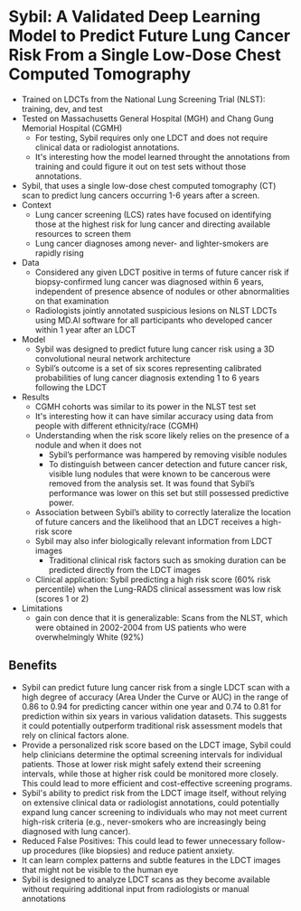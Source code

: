 # Sybil: A Validated Deep Learning Model to Predict Future Lung Cancer Risk From a Single Low-Dose Chest Computed Tomography

- Trained on LDCTs from the National Lung Screening Trial (NLST): training, dev, and test
- Tested on Massachusetts General Hospital (MGH) and Chang Gung Memorial Hospital (CGMH)
  - For testing, Sybil requires only one LDCT and does not require clinical data or radiologist annotations. 
  - It's interesting how the model learned throught the annotations from training and could figure it out on test sets without those annotations.
- Sybil, that uses a single low-dose chest computed tomography (CT) scan to predict lung cancers occurring 1-6 years after a screen.
- Context
  - Lung cancer screening (LCS) rates have focused on identifying those at the highest risk for lung cancer and directing available resources to screen them
  - Lung cancer diagnoses among never- and lighter-smokers are rapidly rising
- Data
  - Considered any given LDCT positive in terms of future cancer risk if biopsy-confirmed lung cancer was diagnosed within 6 years, independent of presence absence of nodules or other abnormalities on that examination
  - Radiologists jointly annotated suspicious lesions on NLST LDCTs using MD.AI software for all participants who developed cancer within 1 year after an LDCT
- Model
  - Sybil was designed to predict future lung cancer risk using a 3D convolutional neural network architecture
  - Sybil’s outcome is a set of six scores representing calibrated probabilities of lung cancer diagnosis extending 1 to 6 years following the LDCT
- Results
  - CGMH cohorts was similar to its power in the NLST test set
  - It's interesting how it can have similar accuracy using data from people with different ethnicity/race (CGMH)
  - Understanding when the risk score likely relies on the presence of a nodule and when it does not
    - Sybil’s performance was hampered by removing visible nodules
    - To distinguish between cancer detection and future cancer risk, visible lung nodules that were known to be cancerous were removed from the analysis set. It was found that Sybil’s performance was lower on this set but still possessed predictive power.
  - Association between Sybil’s ability to correctly lateralize the location of future cancers and the likelihood that an LDCT receives a high-risk score
  - Sybil may also infer biologically relevant information from LDCT images
    - Traditional clinical risk factors such as smoking duration can be predicted directly from the LDCT images
  - Clinical application: Sybil predicting a high risk score (60% risk percentile) when the Lung-RADS clinical assessment was low risk (scores 1 or 2)
- Limitations
  - gain con dence that it is generalizable: Scans from the NLST, which were obtained in 2002-2004 from US patients who were overwhelmingly White (92%)

## Benefits

- Sybil can predict future lung cancer risk from a single LDCT scan with a high degree of accuracy (Area Under the Curve or AUC) in the range of 0.86 to 0.94 for predicting cancer within one year and 0.74 to 0.81 for prediction within six years in various validation datasets. This suggests it could potentially outperform traditional risk assessment models that rely on clinical factors alone.
- Provide a personalized risk score based on the LDCT image, Sybil could help clinicians determine the optimal screening intervals for individual patients. Those at lower risk might safely extend their screening intervals, while those at higher risk could be monitored more closely. This could lead to more efficient and cost-effective screening programs.
- Sybil's ability to predict risk from the LDCT image itself, without relying on extensive clinical data or radiologist annotations, could potentially expand lung cancer screening to individuals who may not meet current high-risk criteria (e.g., never-smokers who are increasingly being diagnosed with lung cancer).
- Reduced False Positives: This could lead to fewer unnecessary follow-up procedures (like biopsies) and reduce patient anxiety.
- It can learn complex patterns and subtle features in the LDCT images that might not be visible to the human eye
- Sybil is designed to analyze LDCT scans as they become available without requiring additional input from radiologists or manual annotations
